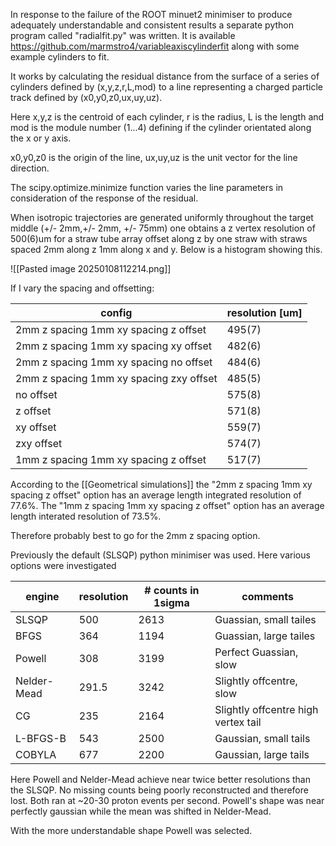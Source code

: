 In response to the failure of the ROOT minuet2 minimiser to produce adequately understandable and consistent results a separate python program called "radialfit.py" was written. It is available https://github.com/marmstro4/variableaxiscylinderfit along with some example cylinders to fit.

It works by calculating the residual distance from the surface of a series of cylinders defined by (x,y,z,r,L,mod) to a line representing a charged particle track defined by (x0,y0,z0,ux,uy,uz). 

Here x,y,z is the centroid of each cylinder, r is the radius, L is the length and mod is the module number (1...4) defining if the cylinder orientated along the x or y axis.

x0,y0,z0 is the origin of the line, ux,uy,uz is the unit vector for the line direction.

The scipy.optimize.minimize function varies the line parameters in consideration of the response of the residual.

When isotropic trajectories are generated uniformly throughout the target middle (+/- 2mm,+/- 2mm, +/- 75mm) one obtains a z vertex resolution of 500(6)um for a straw tube array offset along z by one straw with straws spaced 2mm along z 1mm along x and y. Below is a histogram showing this.

![[Pasted image 20250108112214.png]]

If I vary the spacing and offsetting:

| config                                  | resolution [um] |
| --------------------------------------- | --------------- |
| 2mm z spacing 1mm xy spacing z offset   | 495(7)          |
| 2mm z spacing 1mm xy spacing xy offset  | 482(6)          |
| 2mm z spacing 1mm xy spacing no offset  | 484(6)          |
| 2mm z spacing 1mm xy spacing zxy offset | 485(5)          |
| no offset                               | 575(8)          |
| z offset                                | 571(8)          |
| xy offset                               | 559(7)          |
| zxy offset                              | 574(7)          |
| 1mm z spacing 1mm xy spacing z offset   | 517(7)          |

According to the [[Geometrical simulations]] the "2mm z spacing 1mm xy spacing z offset" option has an average length integrated resolution of 77.6%. The "1mm z spacing 1mm xy spacing z offset" option has an average length interated resolution of 73.5%.

Therefore probably best to go for the 2mm z spacing option.


Previously the default (SLSQP) python minimiser was used. Here various options were investigated

| engine      | resolution | # counts in 1sigma | comments                            |
| ----------- | ---------- | ------------------ | ----------------------------------- |
| SLSQP       | 500        | 2613               | Guassian, small tailes              |
| BFGS        | 364        | 1194               | Guassian, large tailes              |
| Powell      | 308        | 3199               | Perfect Guassian, slow              |
| Nelder-Mead | 291.5      | 3242               | Slightly offcentre, slow            |
| CG          | 235        | 2164               | Slightly offcentre high vertex tail |
| L-BFGS-B    | 543        | 2500               | Gaussian, small tails               |
| COBYLA      | 677        | 2200               | Gaussian, large tails               |
Here Powell and Nelder-Mead achieve near twice better resolutions than the SLSQP. No missing counts being poorly reconstructed and therefore lost. Both ran at ~20-30 proton events per second. Powell's shape was near perfectly gaussian while the mean was shifted in Nelder-Mead.

With the more understandable shape Powell was selected.